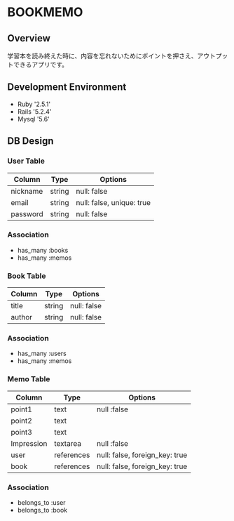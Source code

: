 # BOOKMEMO

## Overview
 学習本を読み終えた時に、内容を忘れないためにポイントを押さえ、アウトプットできるアプリです。

## Development Environment
  - Ruby '2.5.1'
  - Rails '5.2.4'
  - Mysql '5.6'

## DB Design
### User Table
|Column|Type|Options|
|------|----|-------|
|nickname|string|null: false|
|email|string|null: false, unique: true|
|password|string|null: false|

### Association
  - has_many :books
  - has_many :memos

### Book Table
|Column|Type|Options|
|------|----|-------|
|title|string|null: false|
|author|string|null: false|

### Association
- has_many :users
- has_many :memos


### Memo Table
|Column|Type|Options|
|------|----|-------|
|point1|text|null :false|
|point2|text|
|point3|text|
|Impression|textarea|null :false|
|user|references|null: false, foreign_key: true|
|book|references|null: false, foreign_key: true|

### Association
  - belongs_to :user
  - belongs_to :book